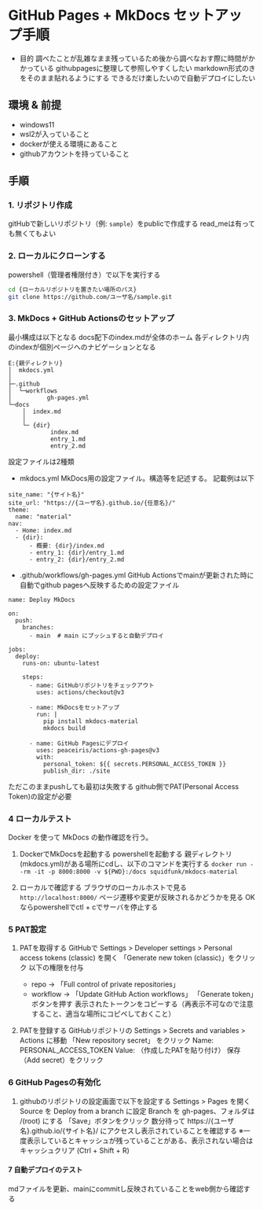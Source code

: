# GitHub Pages + MkDocs セットアップ手順
- 目的
調べたことが乱雑なまま残っているため後から調べなおす際に時間がかかっている
githubpagesに整理して参照しやすくしたい
markdown形式のきをそのまま貼れるようにする
できるだけ楽したいので自動デプロイにしたい

## 環境 & 前提
- windows11
- wsl2が入っていること
- dockerが使える環境にあること
- githubアカウントを持っていること

## 手順

### 1. リポジトリ作成
gitHubで新しいリポジトリ（例: `sample`）をpublicで作成する
read_meは有っても無くてもよい

### 2. **ローカルにクローンする**
powershell（管理者権限付き）で以下を実行する
```sh
cd {ローカルリポジトリを置きたい場所のパス}
git clone https://github.com/ユーザ名/sample.git
```

### 3. MkDocs + GitHub Actionsのセットアップ
最小構成は以下となる
docs配下のindex.mdが全体のホーム
各ディレクトリ内のindexが個別ページへのナビゲーションとなる

```
E:{親ディレクトリ}
│  mkdocs.yml
│
├─.github
│  └─workflows
│          gh-pages.yml
└─docs
    │  index.md
    │
    └─ {dir}
            index.md
            entry_1.md
            entry_2.md
```

設定ファイルは2種類
- mkdocs.yml
MkDocs用の設定ファイル。構造等を記述する。
記載例は以下
```
site_name: "{サイト名}"
site_url: "https://{ユーザ名}.github.io/{任意名}/"
theme:
  name: "material"
nav:
  - Home: index.md
  - {dir}:
      - 概要: {dir}/index.md
      - entry_1: {dir}/entry_1.md
      - entry_2: {dir}/entry_2.md

```
- .github/workflows/gh-pages.yml
GitHub Actionsでmainが更新された時に自動でgithub pagesへ反映するための設定ファイル
```
name: Deploy MkDocs

on:
  push:
    branches:
      - main  # main にプッシュすると自動デプロイ

jobs:
  deploy:
    runs-on: ubuntu-latest

    steps:
      - name: GitHubリポジトリをチェックアウト
        uses: actions/checkout@v3

      - name: MkDocsをセットアップ
        run: |
          pip install mkdocs-material
          mkdocs build

      - name: GitHub Pagesにデプロイ
        uses: peaceiris/actions-gh-pages@v3
        with:
          personal_token: ${{ secrets.PERSONAL_ACCESS_TOKEN }}
          publish_dir: ./site

```
ただこのままpushしても最初は失敗する
github側でPAT(Personal Access Token)の設定が必要

### 4 ローカルテスト
Docker を使って MkDocs の動作確認を行う。

1. DockerでMkDocsを起動する
    powershellを起動する
    親ディレクトリ(mkdocs.yml)がある場所にcdし、以下のコマンドを実行する
    `docker run --rm -it -p 8000:8000 -v ${PWD}:/docs squidfunk/mkdocs-material`

2. ローカルで確認する
    ブラウザのローカルホストで見る `http://localhost:8000/`
    ページ遷移や変更が反映されるかどうかを見る
    OKならpowershellでctl + cでサーバを停止する

### 5 PAT設定
1. PATを取得する
    GitHubで Settings > Developer settings > Personal access tokens (classic) を開く
    「Generate new token (classic)」をクリック
    以下の権限を付与
    - repo → 「Full control of private repositories」
    - workflow → 「Update GitHub Action workflows」
    「Generate token」ボタンを押す
     表示されたトークンをコピーする（再表示不可なので注意すること、適当な場所にコピペしておくこと）

2. PATを登録する
    GitHubリポジトリの Settings > Secrets and variables > Actions に移動
    「New repository secret」 をクリック
    Name: PERSONAL_ACCESS_TOKEN
    Value: （作成したPATを貼り付け）
    保存（Add secret）をクリック

### 6 GitHub Pagesの有効化
1. githubのリポジトリの設定画面で以下を設定する
    Settings > Pages を開く
    Source を Deploy from a branch に設定
    Branch を gh-pages、フォルダは /(root) にする
    「Save」ボタンをクリック
    数分待って https://{ユーザ名}.github.io/{サイト名}/ にアクセスし表示されていることを確認する
    ※一度表示しているとキャッシュが残っていることがある、表示されない場合はキャッシュクリア (Ctrl + Shift + R)

#### 7 自動デプロイのテスト
mdファイルを更新、mainにcommitし反映されていることをweb側から確認する

